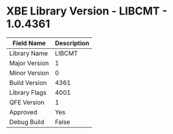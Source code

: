 # XBE Library Version - LIBCMT - 1.0.4361

| Field Name | Description |
|---|---|
| Library Name | LIBCMT |
| Major Version | 1 |
| Minor Version | 0 |
| Build Version | 4361 |
| Library Flags | 4001 |
| QFE Version | 1 |
| Approved | Yes |
| Debug Build | False |
